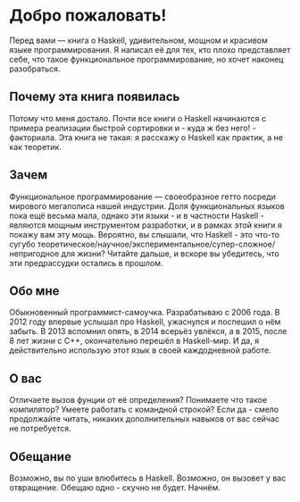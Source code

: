 # Добро пожаловать!

Перед вами — книга о Haskell, удивительном, мощном и красивом языке программирования. Я написал её для тех, кто плохо представляет себе, что такое функциональное программирование, но хочет наконец разобраться.

## Почему эта книга появилась

Потому что меня достало. Почти все книги о Haskell начинаются с примера реализации быстрой сортировки и - куда ж без него! - факториала. Эта книга не такая: я расскажу о Haskell как практик, а не как теоретик.

## Зачем

Функциональное программирование — своеобразное гетто посреди мирового мегаполиса нашей индустрии. Доля функциональных языков пока ещё весьма мала, однако эти языки - и в частности Haskell - являются мощным инструментом разработки, и в рамках этой книги я покажу вам эту мощь. Вероятно, вы слышали, что Haskell - это что-то сугубо теоретическое/научное/экспериментальное/супер-сложное/непригодное для жизни? Читайте дальше, и вскоре вы убедитесь, что эти предрассудки остались в прошлом.

## Обо мне

Обыкновенный программист-самоучка. Разрабатываю с 2006 года. В 2012 году впервые услышал про Haskell, ужаснулся и поспешил о нём забыть. В 2013 вспомнил опять, в 2014 всерьёз увлёкся, а в 2015, после 8 лет жизни с C++, окончательно перешёл в Haskell-мир. И да, я действительно использую этот язык в своей каждодневной работе.

## О вас

Отличаете вызов фунции от её определения? Понимаете что такое компилятор? Умеете работать с командной строкой? Если да - смело продолжайте читать, никаких дополнительных навыков от вас сейчас не потребуется.

## Обещание

Возможно, вы по уши влюбитесь в Haskell. Возможно, он вызовет у вас отвращение. Обещаю одно - скучно не будет. Начнём.

<div style="padding-top: 20px; padding-bottom: 50px;" class="right">
<a href="/haskell-faq.html" class="btn waves-effect waves-light"><span class="fa fa-angle-double-right chapter-arrow"></span></a>
</div>

